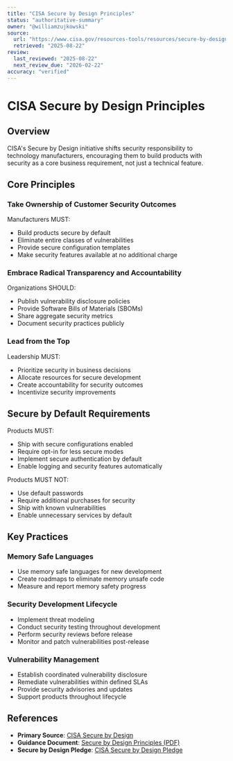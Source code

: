 ```yaml
---
title: "CISA Secure by Design Principles"
status: "authoritative-summary"
owner: "@williamzujkowski"
source:
  url: "https://www.cisa.gov/resources-tools/resources/secure-by-design"
  retrieved: "2025-08-22"
review:
  last_reviewed: "2025-08-22"
  next_review_due: "2026-02-22"
accuracy: "verified"
---
```


# CISA Secure by Design Principles

## Overview

CISA's Secure by Design initiative shifts security responsibility to technology manufacturers, encouraging them to build products with security as a core business requirement, not just a technical feature.

## Core Principles

### Take Ownership of Customer Security Outcomes

Manufacturers MUST:

- Build products secure by default
- Eliminate entire classes of vulnerabilities
- Provide secure configuration templates
- Make security features available at no additional charge

### Embrace Radical Transparency and Accountability

Organizations SHOULD:

- Publish vulnerability disclosure policies
- Provide Software Bills of Materials (SBOMs)
- Share aggregate security metrics
- Document security practices publicly

### Lead from the Top

Leadership MUST:

- Prioritize security in business decisions
- Allocate resources for secure development
- Create accountability for security outcomes
- Incentivize security improvements

## Secure by Default Requirements

Products MUST:

- Ship with secure configurations enabled
- Require opt-in for less secure modes
- Implement secure authentication by default
- Enable logging and security features automatically

Products MUST NOT:

- Use default passwords
- Require additional purchases for security
- Ship with known vulnerabilities
- Enable unnecessary services by default

## Key Practices

### Memory Safe Languages

- Use memory safe languages for new development
- Create roadmaps to eliminate memory unsafe code
- Measure and report memory safety progress

### Security Development Lifecycle

- Implement threat modeling
- Conduct security testing throughout development
- Perform security reviews before release
- Monitor and patch vulnerabilities post-release

### Vulnerability Management

- Establish coordinated vulnerability disclosure
- Remediate vulnerabilities within defined SLAs
- Provide security advisories and updates
- Support products throughout lifecycle

## References

- **Primary Source**: [CISA Secure by Design](https://www.cisa.gov/resources-tools/resources/secure-by-design)
- **Guidance Document**: [Secure by Design Principles (PDF)](https://www.cisa.gov/sites/default/files/2023-04/principles_approaches_for_security-by-design-default_508_0.pdf)
- **Secure by Design Pledge**: [CISA Secure by Design Pledge](https://www.cisa.gov/securebydesign/pledge)
